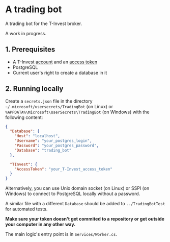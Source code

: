# A trading bot

A trading bot for the T-Invest broker.

A work in progress.

## 1. Prerequisites
* A T-Invest [account](https://tbank.ru/invest) and an [access token](https://russianinvestments.github.io/investAPI/token)
* PostgreSQL
* Current user's right to create a database in it

## 2. Running locally

Create a `secrets.json` file in the directory `~/.microsoft/usersecrets/TradingBot` (on Linux) or `%APPDATA%\Microsoft\UserSecrets\TradingBot` (on Windows) with the following content:
```json
{
  "Database": {
    "Host": "localhost",
    "Username": "your_postgres_login",
    "Password": "your_postgres_password",
    "Database": "trading_bot"
  },

  "TInvest": {
    "AccessToken": "your_T-Invest_access_token"
  }
}
```

Alternatively, you can use Unix domain socket (on Linux) or SSPI (on Windows) to connect to PostgreSQL locally without a password.

A similar file with a different `Database` should be added to `../TradingBotTest` for automated tests.

**Make sure your token doesn't get commited to a repository or get outside your computer in any other way.**

The main logic's entry point is in `Services/Worker.cs`.
